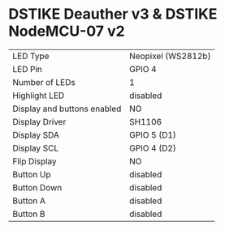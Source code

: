 # DSTIKE Deauther v3 & DSTIKE NodeMCU-07 v2

|  |  |
| - | - |
| LED Type | Neopixel (WS2812b) |
| LED Pin | GPIO 4 |
| Number of LEDs | 1 |
| Highlight LED | disabled |
| Display and buttons enabled | NO |
| Display Driver | SH1106  |
| Display SDA | GPIO 5 (D1) |
| Display SCL | GPIO 4 (D2) |
| Flip Display | NO |
| Button Up | disabled |
| Button Down | disabled |
| Button A | disabled |
| Button B | disabled |
